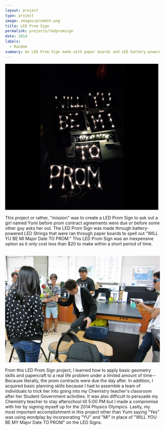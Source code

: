 ```yaml
---
layout: project
type: project
image: images/promdot.png
title: LED Prom Sign
permalink: projects/ledpromsign
date: 2014
labels:
  - Random
summary: An LED Prom Sign made with paper boards and LED battery-powered light strings.
---
```

<img class class="ui medium right floated rounded image" src="../images/prom1.png" >

This project or rather, "mission" was to create a LED Prom Sign to ask out a girl named Yumi before prom contract agreements were due or before some other guy asks her out.
The LED Prom Sign was made through battery-powered LED Strings that were ran through paper boards to spell out "WILL YU BE MI Major Date TO PROM."
This LED Prom Sign was an inexpensive option as it only cost less than $20 to make within a short period of time. 

<br>
<img class class="ui medium right floated rounded image" src="../images/prom2.png">
<br>

From this LED Prom Sign project, I learned how to apply basic geometry skills and papercraft to a real life problem under a limited amount of time-- Because literally, the prom contracts were due the day after.
In addition, I acquired basic planning skills because I had to assemble a team of individuals to trick her into going into my Chemistry teacher's classroom after her Student Government activities. 
It was also difficult to persuade my Chemistry teacher to stay afterschool till 5:00 PM but I made a compromise with her by signing myself up for the 2014 Physics Olympics.
Lastly, my most important accomplishment in this project other than Yumi saying "Yes" was using wordplay by incorporating "YU" and "MI" in place of "WILL YOU BE MY Major Date TO PROM" on the LED Signs. 
